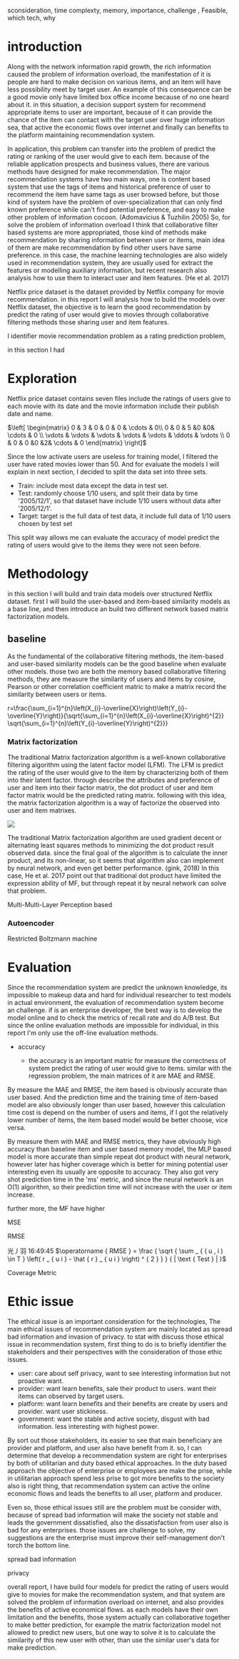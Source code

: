 sconsideration, time complexty, memory, importance, challenge , Feasible, which tech, why



# introduction

Along with the  network information rapid growth, the rich information caused the problem of information overload, the manifestation of it is people are hard to make decision on various items, and  an item will have less possibility meet by target user. An example of this consequence can be a good movie only have limited box office income because of no one heard about it. in this situation, a decision support system for recommend appropriate items to user are important, because of it can provide the chance of the item can contact  with the target user over huge information sea, that active the economic flows over internet and finally can benefits to the platform maintaining recommendation system.

In application, this problem can  transfer into the problem of predict the rating or ranking of the user would give to each item. because of the reliable application prospects and business values, there are various methods have designed for make recommendation. The major recommendation systems have two main ways, one is content based system that use the tags of items and historical preference of user to recommend the item have same tags as user browsed before, but those kind of system have the problem of over-specialization that can only find known preference while can't find potential preference, and easy to make other problem of information cocoon. (Adomavicius & Tuzhilin 2005) So, for solve the problem of information overload I think that collaborative filter based systems are more appropriated, those kind of methods make recommendation by sharing information between user or items, main idea of them are make recommendation by find other users have same preference. in this case, the machine learning technologies are also widely used in recommendation system, they are usually used for extract the features or modelling auxiliary information, but recent research also analysis how to use them to interact user and item features. (He et al. 2017)

Netflix price dataset is the dataset provided by Netflix company for movie recommendation. in this report I will analysis how to build the models over Netflix dataset, the objective is to learn the good recommendation by predict the rating of user would give to movies through collaborative filtering methods those sharing user and item features.



 I identifier movie recommendation problem as a rating prediction problem, 

in this section I had







# Exploration

Netflix price dataset contains seven files include the ratings of users give to each movie with its date and the movie information include their publish date and name. 





 $\left[ \begin{matrix} 0 & 3 & 0 & 0 & 0 & \cdots & 0\\ 0 & 0 & 5 &0 &0& \cdots & 0 \\ \vdots & \vdots & \vdots & \vdots & \vdots & \ddots & \vdots \\ 0 & 0 & 0 &0 &2& \cdots & 0 \end{matrix} \right]$



Since the low activate users are useless for training model, I filtered the user have rated movies lower than 50. And for evaluate the models I will explain in next section, I decided to split the data set into three sets.

- Train: include most data except the data in test set.
- Test: randomly choose 1/10 users, and split their data by time '2005/12/1', so that dataset have include 1/10 users without data after '2005/12/1'.
- Target: target is the full data of test data, it include full data of 1/10 users chosen by test set

This split way allows me can evaluate the accuracy of model predict the rating of users would give to the items they were not seen before.





# Methodology

in this section I will build and train data models over structured Netflix dataset. first I will build the user-based and item-based similarity models as a base line, and then introduce an build two different network based matrix factorization models.

## baseline

As the fundamental of the collaborative filtering methods, the item-based and user-based similarity models can be the good baseline when evaluate other models. those two are both the memory based collaborative filtering methods, they are measure the similarity of users and items by cosine, Pearson or other correlation coefficient matric to make a matrix record the similarity between users or items.

r=\frac{\sum_{i=1}^{n}\left(X_{i}-\overline{X}\right)\left(Y_{i}-\overline{Y}\right)}{\sqrt{\sum_{i=1}^{n}\left(X_{i}-\overline{X}\right)^{2}} \sqrt{\sum_{i=1}^{n}\left(Y_{i}-\overline{Y}\right)^{2}}}



### Matrix factorization

The traditional Matrix factorization algorithm is a well-known collaborative filtering algorithm using the latent factor model (LFM). The LFM is predict the rating of the user would give to the  item by characterizing both of them into their latent factor. through describe the attributes and preference of user and item into their factor matrix, the dot product of user and item factor matrix would be the predicted rating matrix.  following with this idea, the matrix factorization algorithm is a way of factorize the observed into user and item matrixes.



![](/Users/wujingyi/UTS_document/AdvDataAnalytis/UTS_ML2019_99151300/img/fm_principle.png)

The traditional Matrix factorization algorithm are used gradient decent or alternating least squares methods to minimizing the dot product result observed data. since the final goal of the algorithm is to calculate the inner product, and its non-linear, so it seems that algorithm also can implement by neural network, and even get better performance. (gink, 2018) In this case, He et al. 2017 point out that traditional dot product have limited the expression ability of MF, but through repeat it by neural network can solve that problem.

Multi-Multi-Layer Perception based



### Autoencoder 

Restricted Boltzmann machine

# Evaluation

Since the recommendation system are predict the unknown knowledge, its impossible to makeup data and hard for individual researcher to test models in actual environment, the evaluation of recommendation system become an challenge. if is an enterprise developer, the best way is to develop the model online and to check the metrics of recall rate and do A/B test. But since the online evaluation methods are impossible for individual, in this report I'm only use the off-line evaluation methods.

- accuracy

  - the accuracy is an important matric for measure the correctness of system predict the rating of user would give to items. similar with the regression problem, the main matrices of it are MAE and RMSE. 

  



By measure the MAE and RMSE, the item based is obviously accurate than user based. And the prediction time and the training time  of item-based model are also obviously longer than user based, however this calculation time cost is depend on the number of users and items, if I got the relatively lower number of items, the item based model would be better choose, vice versa.



By measure them with MAE and RMSE metrics, they have obviously high accuracy than baseline item and user based memory model, the MLP based model is more accurate than simple repeat dot product with neural network, however later has higher coverage which is better for mining potential user interesting even its usually are opposite to accuracy. They also got very shot prediction time in the 'ms' metric, and since the neural network is an O(1) algorithm, so their prediction time will not increase with the user or item increase. 

further more,  the MF have higher 







MSE

RMSE

光丿羽  16:49:45
$\operatorname { RMSE } = \frac { \sqrt { \sum _ { ( u , i ) \in T } \left( r _ { u i } - \hat { r } _ { u i } \right) ^ { 2 } } } { | \text { Test } | }$





Coverage Metric





# Ethic issue

The ethical issue is an important consideration for the technologies, The main ethical issues of recommendation system are mainly located as spread bad information and invasion of privacy. to stat with discuss those ethical issue in recommendation system, first thing to do is to briefly identifier the stakeholders and their perspectives with the consideration of those ethic issues.

- user: care about self privacy, want to see interesting information but not proactive want.
- provider: want learn benefits, sale their product to users. want their items can observed by target users.
- platform: want learn benefits and their benefits are create by users and provider. want user stickiness.
- government: want the stable and active society, disgust with bad information. less interesting with highest power.

By sort out those stakeholders, its easier to see that main beneficiary are provider and platform, and user also have benefit from it. so, I can determine that develop a recommendation system are right for enterprises by both of utilitarian and duty based ethical approaches.  In the duty based approach the objective of enterprise or employees are make the prise, while in utilitarian approach spend less prise to got more benefits to the society also is right thing, that recommendation system can active the online economic flows and leads the benefits to all user, platform and producer.

Even so, those ethical issues still are the problem must be consider with, because of spread bad information will make the society not stable and leads the government dissatisfied, also the dissatisfaction from user also is bad for any enterprises.  those issues are challenge to solve, my suggestions are the enterprise must improve their self-management don't torch the bottom line.





spread bad information

privacy



overall report, I have build four models for predict the rating of users would give to movies for make the recommendation system, and that system are solved the problem of information overload on internet, and also provides the benefits of active economical flows. as each models have their own limitation and the benefits, those system actually can collaborative together to make better prediction, for example the matrix factorization model not allowed to predict new users, but one way to solve it is to calculate the similarity of this new user with other, than use the similar user's data for make prediction.

